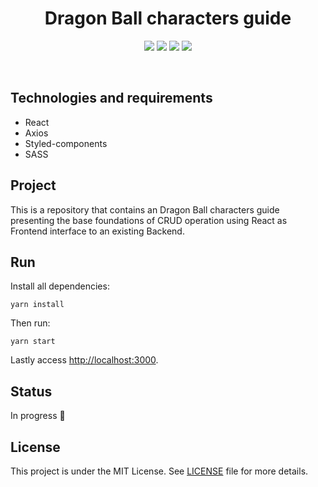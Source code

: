 <h1 align="center"> 
    Dragon Ball characters guide
</h1>

<p align="center">
    <img src="https://img.shields.io/github/license/isabellanunes/dragonball?style=flat-square" />
    <img src="https://img.shields.io/github/languages/count/isabellanunes/dragonball?style=flat-square" />
    <img src="https://img.shields.io/github/repo-size/isabellanunes/dragonball?style=flat-square" />
    <img src="https://img.shields.io/github/last-commit/isabellanunes/dragonball?style=flat-square" />
</p>

<br />

<!-- <p align="center">
    <img src=".readme/image01.gif" width="600px" />
</p>

<br /> -->

## Technologies and requirements

- React
- Axios
- Styled-components
- SASS

## Project

This is a repository that contains an Dragon Ball characters guide presenting the base foundations of CRUD operation using React as Frontend interface to an existing Backend.

## Run

Install all dependencies:

```
yarn install
```

Then run:

```
yarn start
```

Lastly access [http://localhost:3000](http://localhost:3000).

## Status

In progress 🚧

## License

This project is under the MIT License. See [LICENSE](/LICENSE.md) file for more details.

